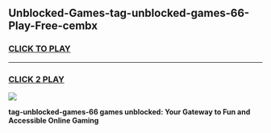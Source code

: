 
## Unblocked-Games-tag-unblocked-games-66-Play-Free-cembx
<h3>
<a href="https://premium76.site?title=tag-unblocked-games-66&ref=10A">CLICK TO PLAY</a></h3>
<hr>

<h3>
<a href="https://premium76.site?title=tag-unblocked-games-66&ref=10A">CLICK 2 PLAY</a>
  
</h3>

<a href="https://premium76.site?title=tag-unblocked-games-66&ref=10A"><img src="https://clearcache.store/games.png"></a>


**tag-unblocked-games-66 games unblocked: Your Gateway to Fun and Accessible Online Gaming**
